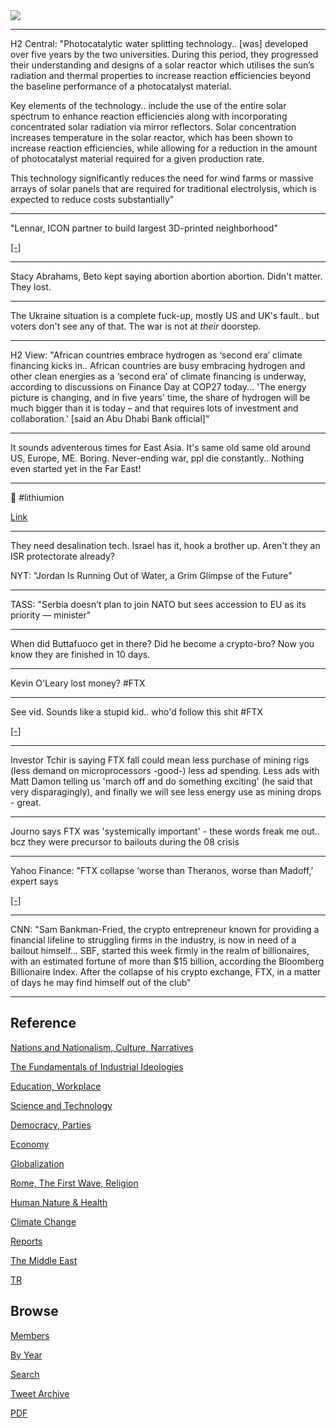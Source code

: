 <img src="https://drive.google.com/uc?export=view&id=1B2wf9R7AMH1d7Vw6e2mucLbIQ5NSjir7"/>

---

H2 Central: "Photocatalytic water splitting technology.. [was]
developed over five years by the two universities. During this period,
they progressed their understanding and designs of a solar reactor
which utilises the sun’s radiation and thermal properties to increase
reaction efficiencies beyond the baseline performance of a
photocatalyst material.

Key elements of the technology.. include the use of the entire solar
spectrum to enhance reaction efficiencies along with incorporating
concentrated solar radiation via mirror reflectors. Solar
concentration increases temperature in the solar reactor, which has
been shown to increase reaction efficiencies, while allowing for a
reduction in the amount of photocatalyst material required for a given
production rate.

This technology significantly reduces the need for wind farms or
massive arrays of solar panels that are required for traditional
electrolysis, which is expected to reduce costs substantially"

---

"Lennar, ICON partner to build largest 3D-printed neighborhood"

[[-]](https://youtu.be/feU5R4FTM30)

---

Stacy Abrahams, Beto kept saying abortion abortion abortion. Didn't
matter. They lost.

---

The Ukraine situation is a complete fuck-up, mostly US and UK's
fault.. but voters don't see any of that. The war is not at *their*
doorstep.

---

H2 View: "African countries embrace hydrogen as ‘second era’ climate
financing kicks in.. African countries are busy embracing hydrogen and
other clean energies as a ‘second era’ of climate financing is
underway, according to discussions on Finance Day at COP27
today... 'The energy picture is changing, and in five years' time, the
share of hydrogen will be much bigger than it is today – and that
requires lots of investment and collaboration.' [said an Abu Dhabi
Bank official]"

---

It sounds adventerous times for East Asia. It's same old same old
around US, Europe, ME. Boring. Never-ending war, ppl die
constantly.. Nothing even started yet in the Far East!

---

🤣 \#lithiumion

[Link](tweets/2020/twimg/EPNBmUTWkAImfcY.jpg)

---

They need desalination tech. Israel has it, hook a brother up. Aren't
they an ISR protectorate already?

NYT: "Jordan Is Running Out of Water, a Grim Glimpse of the Future"

---

TASS: "Serbia doesn’t plan to join NATO but sees accession to EU as
its priority — minister"

---

When did Buttafuoco get in there? Did he become a crypto-bro? Now you
know they are finished in 10 days.

---

Kevin O'Leary lost money? \#FTX

---

See vid. Sounds like a stupid kid.. who'd follow this shit \#FTX

[[-]](https://twitter.com/NerdNationUnbox/status/1590562777139417094)

---

Investor Tchir is saying FTX fall could mean less purchase of mining
rigs (less demand on microprocessors -good-) less ad spending. Less
ads with Matt Damon telling us 'march off and do something exciting'
(he said that very disparagingly), and finally we will see less energy
use as mining drops - great.

---

Journo says FTX was 'systemically important' - these words freak me
out.. bcz they were precursor to bailouts during the 08 crisis

---

Yahoo Finance: "FTX collapse ‘worse than Theranos, worse than Madoff,’
expert says

[[-]](https://youtu.be/SwXruCO3lXI?t=49)

---

CNN: "Sam Bankman-Fried, the crypto entrepreneur known for providing a
financial lifeline to struggling firms in the industry, is now in need
of a bailout himself... SBF, started this week firmly in the realm of
billionaires, with an estimated fortune of more than $15 billion,
according the Bloomberg Billionaire Index. After the collapse of his
crypto exchange, FTX, in a matter of days he may find himself out of
the club"

---

## Reference

[Nations and Nationalism, Culture, Narratives](2013/02/nations-and-nationalism.html)

[The Fundamentals of Industrial Ideologies](2011/04/fundamentals-of-industrial-ideologies.html)

[Education, Workplace](2017/09/education-workplace.html)

[Science and Technology](2018/09/science-technology.html)

[Democracy, Parties](2016/11/democracy.html)

[Economy](2018/05/economy.html)

[Globalization](2018/09/globalization.html)

[Rome, The First Wave, Religion](2017/12/rome.html)

[Human Nature & Health](2020/07/human-nature.html)

[Climate Change](2018/12/climate.html)

[Reports](2019/05/reports.html)

[The Middle East](2019/07/middleeast.html)

[TR](../tr)

## Browse

[Members](2022/08/members.html)

[By Year](years.html)

[Search](search.html)

[Tweet Archive](tweets/index.html)

[PDF](https://drive.google.com/uc?export=view&id=1FSi-1MnqXVq_PVTEXzzflwN8-7h92N_R)

